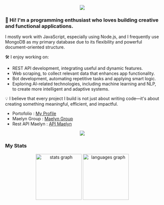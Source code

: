 <div align="center">
  <img height="auto" src="https://telegra.ph/file/f2ad18dee76cd3a78da3e.jpg"  />
</div>

### 👋 Hi! I'm a programming enthusiast who loves building creative and functional applications.
I mostly work with JavaScript, especially using Node.js, and I frequently use MongoDB as my primary database due to its flexibility and powerful document-oriented structure.

🛠️ I enjoy working on:
- REST API development, integrating useful and dynamic features.
- Web scraping, to collect relevant data that enhances app functionality.
- Bot development, automating repetitive tasks and applying smart logic.
- Exploring AI-related technologies, including machine learning and NLP, to create more intelligent and adaptive systems.

💡 I believe that every project I build is not just about writing code—it's about creating something meaningful, efficient, and impactful.

- Portofolio : [My Profile](https://clayza.is-a.dev)
- Maelyn Group : [Maelyn Group](https://maelyn.my.id)
- Rest API Maelyn : [API Maelyn](https://maelyn.tech)

<div align="center">
  <img src="https://ipacel.cc/+/MoeCounter2/?name=ClayzaAubert"  />
</div>

### My Stats

<div align="center">
  <img src="https://github-readme-stats.vercel.app/api?username=ClayzaAubert&hide_title=false&hide_rank=false&show_icons=true&include_all_commits=true&count_private=true&disable_animations=false&theme=aura&locale=en&hide_border=false&order=1" height="150" alt="stats graph"  />
  <img src="https://github-readme-stats.vercel.app/api/top-langs?username=ClayzaAubert&locale=en&hide_title=false&layout=compact&card_width=320&langs_count=5&theme=dracula&hide_border=false" height="150" alt="languages graph"  />
</div>
